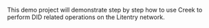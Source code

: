 This demo project will demonstrate step by step how to use Creek to perform DID related operations on the Litentry network.